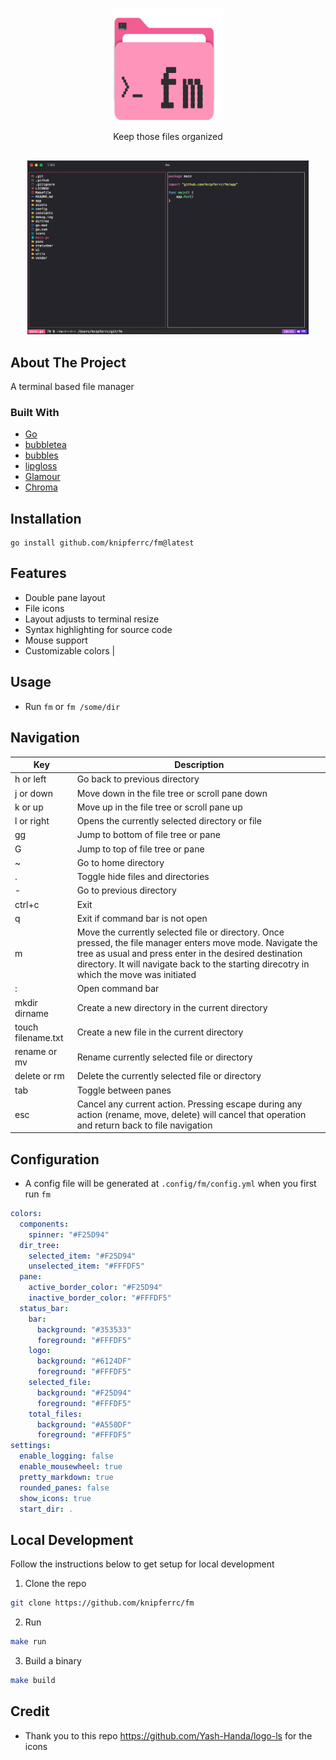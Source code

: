 <p align="center">
  <img src="./assets/logo.svg" height="180" width="180" />
  <p align="center">
    Keep those files organized
  </p>
</p>

<p align="center" style="margin-top: 30px; margin-bottom: 20px;">
  <img src="./assets/screenshot.png" width="450" title="hover text">
</p>

## About The Project

A terminal based file manager

### Built With

- [Go](https://golang.org/)
- [bubbletea](https://github.com/charmbracelet/bubbletea)
- [bubbles](https://github.com/charmbracelet/bubbles)
- [lipgloss](https://github.com/charmbracelet/lipgloss)
- [Glamour](https://github.com/charmbracelet/glamour)
- [Chroma](https://github.com/alecthomas/chroma)

## Installation

```
go install github.com/knipferrc/fm@latest
```

## Features

- Double pane layout
- File icons
- Layout adjusts to terminal resize
- Syntax highlighting for source code
- Mouse support
- Customizable colors |

## Usage

- Run `fm` or `fm /some/dir`

## Navigation

| Key                | Description                                                                                                                                                                                                                                                      |
| ------------------ | ---------------------------------------------------------------------------------------------------------------------------------------------------------------------------------------------------------------------------------------------------------------- |
| h or left          | Go back to previous directory                                                                                                                                                                                                                                    |
| j or down          | Move down in the file tree or scroll pane down                                                                                                                                                                                                                   |
| k or up            | Move up in the file tree or scroll pane up                                                                                                                                                                                                                       |
| l or right         | Opens the currently selected directory or file                                                                                                                                                                                                                   |
| gg                 | Jump to bottom of file tree or pane                                                                                                                                                                                                                              |
| G                  | Jump to top of file tree or pane                                                                                                                                                                                                                                 |
| ~                  | Go to home directory                                                                                                                                                                                                                                             |
| .                  | Toggle hide files and directories                                                                                                                                                                                                                                |
| -                  | Go to previous directory                                                                                                                                                                                                                                         |
| ctrl+c             | Exit                                                                                                                                                                                                                                                             |
| q                  | Exit if command bar is not open                                                                                                                                                                                                                                  |
| m                  | Move the currently selected file or directory. Once pressed, the file manager enters move mode. Navigate the tree as usual and press enter in the desired destination directory. It will navigate back to the starting direcotry in which the move was initiated |
| :                  | Open command bar                                                                                                                                                                                                                                                 |
| mkdir dirname      | Create a new directory in the current directory                                                                                                                                                                                                                  |
| touch filename.txt | Create a new file in the current directory                                                                                                                                                                                                                       |
| rename or mv       | Rename currently selected file or directory                                                                                                                                                                                                                      |
| delete or rm       | Delete the currently selected file or directory                                                                                                                                                                                                                  |
| tab                | Toggle between panes                                                                                                                                                                                                                                             |
| esc                | Cancel any current action. Pressing escape during any action (rename, move, delete) will cancel that operation and return back to file navigation                                                                                                                |

## Configuration

- A config file will be generated at `.config/fm/config.yml` when you first run `fm`

```yml
colors:
  components:
    spinner: "#F25D94"
  dir_tree:
    selected_item: "#F25D94"
    unselected_item: "#FFFDF5"
  pane:
    active_border_color: "#F25D94"
    inactive_border_color: "#FFFDF5"
  status_bar:
    bar:
      background: "#353533"
      foreground: "#FFFDF5"
    logo:
      background: "#6124DF"
      foreground: "#FFFDF5"
    selected_file:
      background: "#F25D94"
      foreground: "#FFFDF5"
    total_files:
      background: "#A550DF"
      foreground: "#FFFDF5"
settings:
  enable_logging: false
  enable_mousewheel: true
  pretty_markdown: true
  rounded_panes: false
  show_icons: true
  start_dir: .
```

## Local Development

Follow the instructions below to get setup for local development

1. Clone the repo

```sh
git clone https://github.com/knipferrc/fm
```

2. Run

```sh
make run
```

3. Build a binary

```sh
make build
```

## Credit

- Thank you to this repo https://github.com/Yash-Handa/logo-ls for the icons
